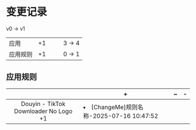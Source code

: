 # 变更记录

v0 -> v1

||||||
|-|:-:|:-:|:-:|:-:|
|应用|+1|||3 -> 4|
|应用规则|+1|||0 -> 1|

## 应用规则

||+|~|-|
|:-:|-|-|-|
|Douyin - TikTok Downloader No Logo<br>+1|<li>[ChangeMe]规则名称-2025-07-16 10:47:52|||
